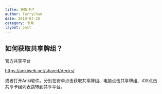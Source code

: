 ```yaml
---
title: 获取卡片
author: TerryChan
date: 2019-04-28
category: 卡片
layout: post
---
```



## 如何获取共享牌组？

官方共享平台

https://ankiweb.net/shared/decks/

或者打开Anki软件。分别在安卓点击获取共享牌组、电脑点击共享牌组、iOS点击共享卡组列表跳转到共享平台。